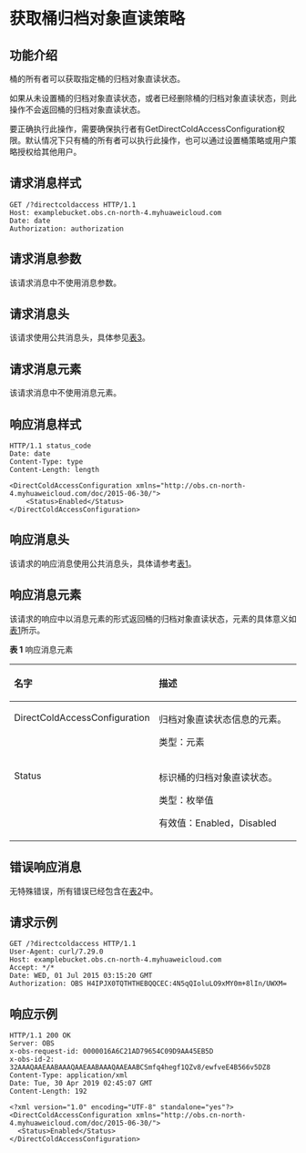 # 获取桶归档对象直读策略<a name="obs_04_0066"></a>

## 功能介绍<a name="section5584184924715"></a>

桶的所有者可以获取指定桶的归档对象直读状态。

如果从未设置桶的归档对象直读状态，或者已经删除桶的归档对象直读状态，则此操作不会返回桶的归档对象直读状态。

要正确执行此操作，需要确保执行者有GetDirectColdAccessConfiguration权限。默认情况下只有桶的所有者可以执行此操作，也可以通过设置桶策略或用户策略授权给其他用户。

## 请求消息样式<a name="section10666408"></a>

```
GET /?directcoldaccess HTTP/1.1 
Host: examplebucket.obs.cn-north-4.myhuaweicloud.com
Date: date
Authorization: authorization
```

## 请求消息参数<a name="section28888809"></a>

该请求消息中不使用消息参数。

## 请求消息头<a name="section58672692"></a>

该请求使用公共消息头，具体参见[表3](构造请求.md#table25197309)。

## 请求消息元素<a name="section58292187"></a>

该请求消息中不使用消息元素。

## 响应消息样式<a name="section54867637"></a>

```
HTTP/1.1 status_code
Date: date
Content-Type: type
Content-Length: length

<DirectColdAccessConfiguration xmlns="http://obs.cn-north-4.myhuaweicloud.com/doc/2015-06-30/"> 
    <Status>Enabled</Status>
</DirectColdAccessConfiguration>
```

## 响应消息头<a name="section24046693"></a>

该请求的响应消息使用公共消息头，具体请参考[表1](返回结果.md#d0e686)。

## 响应消息元素<a name="section15093651"></a>

该请求的响应中以消息元素的形式返回桶的归档对象直读状态，元素的具体意义如[表1](#table29764434204455)所示。

**表 1**  响应消息元素

<a name="table29764434204455"></a>
<table><thead align="left"><tr id="row31333717"><th class="cellrowborder" valign="top" width="32.45%" id="mcps1.2.3.1.1"><p id="p55003148"><a name="p55003148"></a><a name="p55003148"></a>名字</p>
</th>
<th class="cellrowborder" valign="top" width="67.55%" id="mcps1.2.3.1.2"><p id="p26069995"><a name="p26069995"></a><a name="p26069995"></a>描述</p>
</th>
</tr>
</thead>
<tbody><tr id="row51856964"><td class="cellrowborder" valign="top" width="32.45%" headers="mcps1.2.3.1.1 "><p id="p39664525"><a name="p39664525"></a><a name="p39664525"></a>DirectColdAccessConfiguration</p>
</td>
<td class="cellrowborder" valign="top" width="67.55%" headers="mcps1.2.3.1.2 "><p id="p58709918"><a name="p58709918"></a><a name="p58709918"></a>归档对象直读状态信息的元素。</p>
<p id="p58627217"><a name="p58627217"></a><a name="p58627217"></a>类型：元素</p>
</td>
</tr>
<tr id="row58004282"><td class="cellrowborder" valign="top" width="32.45%" headers="mcps1.2.3.1.1 "><p id="p726421"><a name="p726421"></a><a name="p726421"></a>Status</p>
</td>
<td class="cellrowborder" valign="top" width="67.55%" headers="mcps1.2.3.1.2 "><p id="p58840153"><a name="p58840153"></a><a name="p58840153"></a>标识桶的归档对象直读状态。</p>
<p id="p59799329"><a name="p59799329"></a><a name="p59799329"></a>类型：枚举值</p>
<p id="p1323052"><a name="p1323052"></a><a name="p1323052"></a>有效值：Enabled，Disabled</p>
</td>
</tr>
</tbody>
</table>

## 错误响应消息<a name="section1625136"></a>

无特殊错误，所有错误已经包含在[表2](错误码.md#d0e843)中。

## 请求示例<a name="section14482163815396"></a>

```
GET /?directcoldaccess HTTP/1.1
User-Agent: curl/7.29.0
Host: examplebucket.obs.cn-north-4.myhuaweicloud.com
Accept: */*
Date: WED, 01 Jul 2015 03:15:20 GMT
Authorization: OBS H4IPJX0TQTHTHEBQQCEC:4N5qQIoluLO9xMY0m+8lIn/UWXM=
```

## 响应示例<a name="section76081155815"></a>

```
HTTP/1.1 200 OK
Server: OBS
x-obs-request-id: 0000016A6C21AD79654C09D9AA45EB5D
x-obs-id-2: 32AAAQAAEAABAAAQAAEAABAAAQAAEAABCSmfq4hegf1QZv8/ewfveE4B566v5DZ8
Content-Type: application/xml
Date: Tue, 30 Apr 2019 02:45:07 GMT
Content-Length: 192

<?xml version="1.0" encoding="UTF-8" standalone="yes"?>
<DirectColdAccessConfiguration xmlns="http://obs.cn-north-4.myhuaweicloud.com/doc/2015-06-30/">
  <Status>Enabled</Status>
</DirectColdAccessConfiguration>
```

